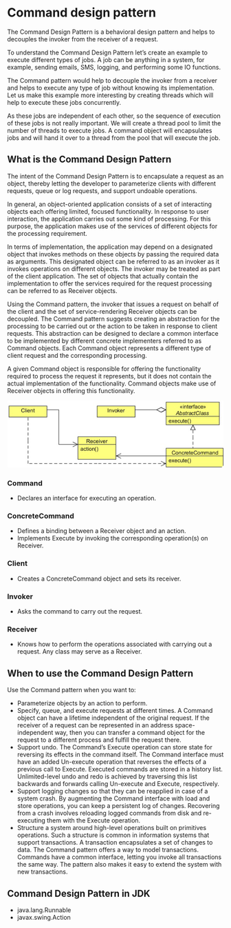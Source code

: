 # Command design pattern

The Command Design Pattern is a behavioral design pattern and helps to decouples the invoker from the receiver of a request.

To understand the Command Design Pattern let’s create an example to execute different types of jobs. A job can be anything in
a system, for example, sending emails, SMS, logging, and performing some IO functions.

The Command pattern would help to decouple the invoker from a receiver and helps to execute any type of job without knowing its
implementation. Let us make this example more interesting by creating threads which will help to execute these jobs concurrently.

As these jobs are independent of each other, so the sequence of execution of these jobs is not really important. We will create a
thread pool to limit the number of threads to execute jobs. A command object will encapsulates jobs and will hand it over to a
thread from the pool that will execute the job.


## What is the Command Design Pattern

The intent of the Command Design Pattern is to encapsulate a request as an object, thereby letting the developer to parameterize
clients with different requests, queue or log requests, and support undoable operations.

In general, an object-oriented application consists of a set of interacting objects each offering limited, focused functionality. In
response to user interaction, the application carries out some kind of processing. For this purpose, the application makes use of
the services of different objects for the processing requirement.

In terms of implementation, the application may depend on a designated object that invokes methods on these objects by passing
the required data as arguments. This designated object can be referred to as an invoker as it invokes operations on different
objects. The invoker may be treated as part of the client application. The set of objects that actually contain the implementation
to offer the services required for the request processing can be referred to as Receiver objects.

Using the Command pattern, the invoker that issues a request on behalf of the client and the set of service-rendering Receiver
objects can be decoupled. The Command pattern suggests creating an abstraction for the processing to be carried out or the action
to be taken in response to client requests. This abstraction can be designed to declare a common interface to be implemented
by different concrete implementers referred to as Command objects. Each Command object represents a different type of client
request and the corresponding processing.

A given Command object is responsible for offering the functionality required to process the request it represents, but it does
not contain the actual implementation of the functionality. Command objects make use of Receiver objects in offering this
functionality.

![UML Diagram](https://github.com/ani03sha/CSFundamentals/blob/master/DesignPatterns/Java/DesignPatterns/src/main/java/org/redquark/csfundamentals/designpatterns/behavioral/command/.ProblemStatement.MD_images/UML%20Diagram%20-%20Command.png)


### Command
- Declares an interface for executing an operation.

### ConcreteCommand
- Defines a binding between a Receiver object and an action.
- Implements Execute by invoking the corresponding operation(s) on Receiver.

### Client
- Creates a ConcreteCommand object and sets its receiver.

### Invoker
- Asks the command to carry out the request.

### Receiver
- Knows how to perform the operations associated with carrying out a request. Any class may serve as a Receiver.


## When to use the Command Design Pattern

Use the Command pattern when you want to:
- Parameterize objects by an action to perform.
- Specify, queue, and execute requests at different times. A Command object can have a lifetime independent of the 
original request. If the receiver of a request can be represented in an address space-independent way, then you can 
transfer a command object for the request to a different process and fulfill the request there.
- Support undo. The Command’s Execute operation can store state for reversing its effects in the command itself. The
Command interface must have an added Un-execute operation that reverses the effects of a previous call to Execute.
Executed commands are stored in a history list. Unlimited-level undo and redo is achieved by traversing this list backwards
and forwards calling Un-execute and Execute, respectively.
- Support logging changes so that they can be reapplied in case of a system crash. By augmenting the Command interface
with load and store operations, you can keep a persistent log of changes. Recovering from a crash involves reloading logged
commands from disk and re-executing them with the Execute operation.
- Structure a system around high-level operations built on primitives operations. Such a structure is common in 
information systems that support transactions. A transaction encapsulates a set of changes to data. The Command 
pattern offers a way to model transactions. Commands have a common interface, letting you invoke all transactions the
 same way. The pattern also makes it easy to extend the system with new transactions.


## Command Design Pattern in JDK

- java.lang.Runnable
- javax.swing.Action
